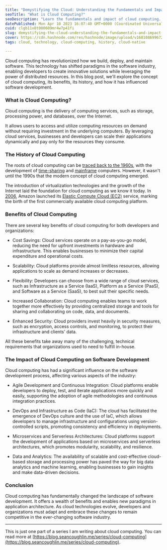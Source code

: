 ```yaml
---
title: "Demystifying the Cloud: Understanding the Fundamentals and Impact of Cloud Computing"
seoTitle: "What is Cloud Computing?"
seoDescription: "Learn the fundamentals and impact of cloud computing. Understand its history, benefits, and how it's influencing software development."
datePublished: Mon Apr 10 2023 16:07:40 GMT+0000 (Coordinated Universal Time)
cuid: clgb11x8t000609mr4w7p41fi
slug: demystifying-the-cloud-understanding-the-fundamentals-and-impact-of-cloud-computing
cover: https://cdn.hashnode.com/res/hashnode/image/upload/v1681086996722/60a6e540-ea85-48b8-af88-1f93844d0ade.png
tags: cloud, technology, cloud-computing, history, cloud-native

---
```


Cloud computing has revolutionized how we build, deploy, and maintain software. This technology has shifted paradigms in the software industry, enabling developers to create innovative solutions while leveraging the power of distributed resources. In this blog post, we'll explore the concept of cloud computing, its benefits, its history, and how it has influenced software development.

### What is Cloud Computing?

Cloud computing is the delivery of computing services, such as storage, processing power, and databases, over the Internet.

It allows users to access and utilize computing resources on demand without requiring investment in the underlying computers. By leveraging cloud services, businesses and developers can scale their applications dynamically and pay only for the resources they consume.

### The History of Cloud Computing

The roots of cloud computing can be [traced back to the 1960s](https://en.wikipedia.org/wiki/Cloud_computing#History), with the development of [time-sharing](https://en.wikipedia.org/wiki/Time-sharing) and [mainframe](https://en.wikipedia.org/wiki/Mainframe_computer) computers. However, it wasn't until the 1990s that the modern concept of cloud computing emerged.

The introduction of virtualization technologies and the growth of the Internet laid the foundation for cloud computing as we know it today. In [2006](https://en.wikipedia.org/wiki/Amazon_Elastic_Compute_Cloud), Amazon launched its [Elastic Compute Cloud (EC2)](https://aws.amazon.com/pm/ec2/) service, marking the birth of the first commercially available cloud computing platform.

### Benefits of Cloud Computing

There are several key benefits of cloud computing for both developers and organizations:

* Cost Savings: Cloud services operate on a pay-as-you-go model, reducing the need for upfront investments in hardware and infrastructure. This enables businesses to minimize their capital expenditure and operational costs.
    
* Scalability: Cloud platforms provide almost limitless resources, allowing applications to scale as demand increases or decreases.
    
* Flexibility: Developers can choose from a wide range of cloud services, such as Infrastructure as a Service (IaaS), Platform as a Service (PaaS), and Software as a Service (SaaS), to best suit their specific needs.
    
* Increased Collaboration: Cloud computing enables teams to work together more effectively by providing centralized storage and tools for sharing and collaborating on code, data, and documents.
    
* Enhanced Security: Cloud providers invest heavily in security measures, such as encryption, access controls, and monitoring, to protect their infrastructure and clients' data.
    

All these benefits take away many of the challenging, technical requirements that organizations used to need to fulfill in-house.

### The Impact of Cloud Computing on Software Development

Cloud computing has had a significant influence on the software development process, affecting various aspects of the industry:

* Agile Development and Continuous Integration: Cloud platforms enable developers to deploy, test, and iterate applications more quickly and easily, supporting the adoption of agile methodologies and continuous integration practices.
    
* DevOps and Infrastructure as Code (IaC): The cloud has facilitated the emergence of DevOps culture and the use of IaC, which allows developers to manage infrastructure and configurations using version-controlled scripts, promoting consistency and efficiency in deployments.
    
* Microservices and Serverless Architectures: Cloud platforms support the development of applications based on microservices and serverless architectures, which promotes modularity, scalability, and resilience.
    
* Data and Analytics: The availability of scalable and cost-effective cloud-based storage and processing power has paved the way for big data analytics and machine learning, enabling businesses to gain insights and make data-driven decisions.
    

### Conclusion

Cloud computing has fundamentally changed the landscape of software development. It offers a wealth of benefits and enables new paradigms in application architecture. As cloud technologies evolve, developers and organizations must adapt and embrace these changes to remain competitive in the ever-changing software industry.

---

This is just one part of a series I am writing about cloud computing. You can read more at [https://blog.seancoughlin.me/series/cloud-computing](https://blog.seancoughlin.me/series/cloud-computing).